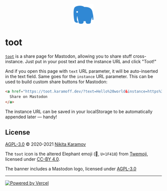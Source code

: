 <div align="center"><a href="https://toot.karamoff.dev"><img src="assets/logo.svg" width="64" height="64"></a></div>

# toot

[`toot`][toot] is a share page for Mastodon, allowing you to share stuff cross-instance.
Just put in your post text and the instance URL and click "Toot!"

And if you open this page with `text` URL parameter, it will be auto-inserted in the
text field. Same goes for the `instance` URL parameter. This can be used to build
custom share buttons for Mastodon:

```html
<a href="https://toot.karamoff.dev/?text=Hello%20world&instance=https%3A%2F%2Fmastodon.xyz">
  Share on Mastodon  
</a>
```

The instance URL can be saved in your localStorage to be automatically appended later —
handy!

## License

[AGPL-3.0](./LICENSE) © 2020-2021 [Nikita Karamov](nick@karamoff.dev)

The `toot` icon is the altered Elephant emoji (🐘, `U+1F418`) from [Twemoji](https://twemoji.twitter.com), licensed under [CC-BY 4.0](https://creativecommons.org/licenses/by/4.0/).

The banner includes a Mastodon logo, licensed under [AGPL-3.0](https://www.gnu.org/licenses/agpl-3.0.html)

----

[![Powered by Vercel](https://badgen.net/badge/powered%20by/vercel/black)](https://vercel.com)

[toot]: https://toot.karamoff.dev
